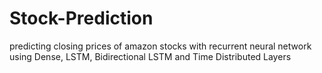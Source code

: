 # Stock-Prediction
predicting closing prices of amazon stocks with recurrent neural network using Dense, LSTM, Bidirectional LSTM and Time Distributed Layers  
